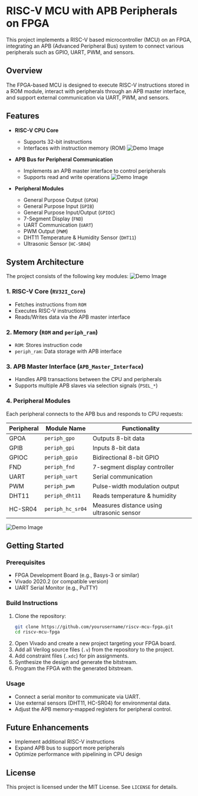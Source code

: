 # RISC-V MCU with APB Peripherals on FPGA

This project implements a RISC-V based microcontroller (MCU) on an FPGA, integrating an APB (Advanced Peripheral Bus) system to connect various peripherals such as GPIO, UART, PWM, and sensors.

## Overview
The FPGA-based MCU is designed to execute RISC-V instructions stored in a ROM module, interact with peripherals through an APB master interface, and support external communication via UART, PWM, and sensors.

## Features
- **RISC-V CPU Core**
  - Supports 32-bit instructions
  - Interfaces with instruction memory (ROM)
![Demo Image](image/risc-v.png)

- **APB Bus for Peripheral Communication**
  - Implements an APB master interface to control peripherals
  - Supports read and write operations
 ![Demo Image](image/apb_master_interface.png)
- **Peripheral Modules**
  - General Purpose Output (`GPOA`)
  - General Purpose Input (`GPIB`)
  - General Purpose Input/Output (`GPIOC`)
  - 7-Segment Display (`FND`)
  - UART Communication (`UART`)
  - PWM Output (`PWM`)
  - DHT11 Temperature & Humidity Sensor (`DHT11`)
  - Ultrasonic Sensor (`HC-SR04`)

## System Architecture
The project consists of the following key modules:
![Demo Image](image/architecture.png)
### 1. **RISC-V Core (`RV32I_Core`)**
   - Fetches instructions from `ROM`
   - Executes RISC-V instructions
   - Reads/Writes data via the APB master interface

### 2. **Memory (`ROM` and `periph_ram`)**
   - `ROM`: Stores instruction code
   - `periph_ram`: Data storage with APB interface

### 3. **APB Master Interface (`APB_Master_Interface`)**
   - Handles APB transactions between the CPU and peripherals
   - Supports multiple APB slaves via selection signals (`PSEL_*`)

### 4. **Peripheral Modules**
Each peripheral connects to the APB bus and responds to CPU requests:

| Peripheral  | Module Name      | Functionality  |
|------------|----------------|---------------|
| GPOA       | `periph_gpo`    | Outputs 8-bit data |
| GPIB       | `periph_gpi`    | Inputs 8-bit data |
| GPIOC      | `periph_gpio`   | Bidirectional 8-bit GPIO |
| FND        | `periph_fnd`    | 7-segment display controller |
| UART       | `periph_uart`   | Serial communication |
| PWM        | `periph_pwm`    | Pulse-width modulation output |
| DHT11      | `periph_dht11`  | Reads temperature & humidity |
| HC-SR04    | `periph_hc_sr04` | Measures distance using ultrasonic sensor |
![Demo Image](image/memory_map.png)
## Getting Started

### Prerequisites
- FPGA Development Board (e.g., Basys-3 or similar)
- Vivado 2020.2 (or compatible version)
- UART Serial Monitor (e.g., PuTTY)

### Build Instructions
1. Clone the repository:
   ```sh
   git clone https://github.com/yourusername/riscv-mcu-fpga.git
   cd riscv-mcu-fpga
   ```
2. Open Vivado and create a new project targeting your FPGA board.
3. Add all Verilog source files (`.v`) from the repository to the project.
4. Add constraint files (`.xdc`) for pin assignments.
5. Synthesize the design and generate the bitstream.
6. Program the FPGA with the generated bitstream.

### Usage
- Connect a serial monitor to communicate via UART.
- Use external sensors (DHT11, HC-SR04) for environmental data.
- Adjust the APB memory-mapped registers for peripheral control.

## Future Enhancements
- Implement additional RISC-V instructions
- Expand APB bus to support more peripherals
- Optimize performance with pipelining in CPU design

## License
This project is licensed under the MIT License. See `LICENSE` for details.
